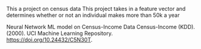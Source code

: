 This a project on census data
This project takes in a feature vector and determines whether or not an individual makes more than 50k a year

Neural Network ML model on Census-Income Data
Census-Income (KDD). (2000). UCI Machine Learning Repository. https://doi.org/10.24432/C5N30T.
